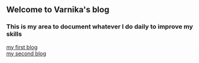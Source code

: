 ## Welcome to Varnika's blog 

### This is my area to document whatever I do daily to improve my skills


[my first blog](/blog.md)
<br>
[my second blog](/blog2.md)
